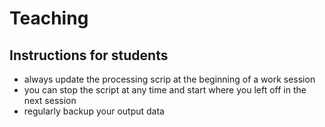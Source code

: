 # Teaching
## Instructions for students
- always update the processing scrip at the beginning of a work session
- you can stop the script at any time and start where you left off in the next session 
- regularly backup your output data